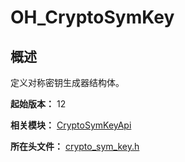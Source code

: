 # OH_CryptoSymKey

<!--Kit: Crypto Architecture Kit-->
<!--Subsystem: Security-->
<!--Owner: @zxz--3-->
<!--SE: @lanming-->
<!--TSE: @PAFT-->

## 概述

定义对称密钥生成器结构体。

**起始版本：** 12

**相关模块：** [CryptoSymKeyApi](capi-cryptosymkeyapi.md)

**所在头文件：** [crypto_sym_key.h](capi-crypto-sym-key-h.md)

